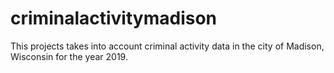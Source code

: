 # criminalactivitymadison
This projects takes into account criminal activity data in the city of Madison, Wisconsin for the year 2019.
